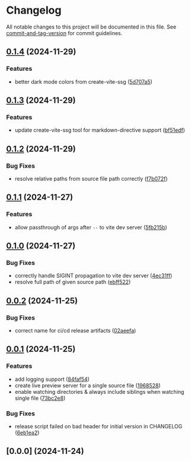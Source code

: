 # Changelog

All notable changes to this project will be documented in this file. See [commit-and-tag-version](https://github.com/absolute-version/commit-and-tag-version) for commit guidelines.

## [0.1.4](https://github.com/andrew-chang-dewitt/mdpub/compare/v0.1.3...v0.1.4) (2024-11-29)


### Features

* better dark mode colors from create-vite-ssg ([5d707a5](https://github.com/andrew-chang-dewitt/mdpub/commit/5d707a5e86b472164459bdf8577673018bfb1cda))

## [0.1.3](https://github.com/andrew-chang-dewitt/mdpub/compare/v0.1.2...v0.1.3) (2024-11-29)


### Features

* update create-vite-ssg tool for markdown-directive support ([bf51edf](https://github.com/andrew-chang-dewitt/mdpub/commit/bf51edf378b7f2b875e969cb403745e3805bfe5f))

## [0.1.2](https://github.com/andrew-chang-dewitt/mdpub/compare/v0.1.1...v0.1.2) (2024-11-29)


### Bug Fixes

* resolve relative paths from source file path correctly ([f7b072f](https://github.com/andrew-chang-dewitt/mdpub/commit/f7b072fd859df58cf564da8026d9dd9a48530d71))

## [0.1.1](https://github.com/andrew-chang-dewitt/mdpub/compare/v0.1.0...v0.1.1) (2024-11-27)


### Features

* allow passthrough of args after `--` to vite dev server ([5fb215b](https://github.com/andrew-chang-dewitt/mdpub/commit/5fb215bd5a9fd57fb3a62922a6c7fe1979967291))

## [0.1.0](https://github.com/andrew-chang-dewitt/mdpub/compare/v0.0.2...v0.1.0) (2024-11-27)


### Bug Fixes

* correctly handle SIGINT propagation to vite dev server ([4ec31ff](https://github.com/andrew-chang-dewitt/mdpub/commit/4ec31fffe6f62cd400bb2661196581f5abbf2d39))
* resolve full path of given source path ([ebff522](https://github.com/andrew-chang-dewitt/mdpub/commit/ebff5224cad48262ea625c23496108f8054e04ab))

## [0.0.2](https://github.com/andrew-chang-dewitt/mdpub/compare/v0.0.1...v0.0.2) (2024-11-25)


### Bug Fixes

* correct name for ci/cd release artifacts ([02aeefa](https://github.com/andrew-chang-dewitt/mdpub/commit/02aeefada6e1a269a9bc532dbbf7c719f7e22e85))

## [0.0.1](https://github.com/andrew-chang-dewitt/mdpub/compare/v0.0.0...v0.0.1) (2024-11-25)


### Features

* add logging support ([84faf54](https://github.com/andrew-chang-dewitt/mdpub/commit/84faf5400fcc413258fc1a04fd3bc721358dc911))
* create live preview server for a single source file ([1968528](https://github.com/andrew-chang-dewitt/mdpub/commit/1968528efddad76801b9568b0a2dae9a804f9d50))
* enable watching directories & always include siblings when watching single file ([73bc2e8](https://github.com/andrew-chang-dewitt/mdpub/commit/73bc2e8eecc584108ee8a470899651d1072c799b))


### Bug Fixes

* release script failed on bad header for initial version in CHANGELOG ([6eb1ea2](https://github.com/andrew-chang-dewitt/mdpub/commit/6eb1ea2a45695e0e35670d4978d8df78ae89b4a1))

## [0.0.0] (2024-11-24)
